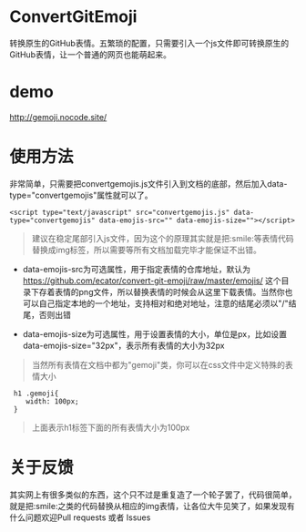 # ConvertGitEmoji
转换原生的GitHub表情。五繁琐的配置，只需要引入一个js文件即可转换原生的GitHub表情，让一个普通的网页也能萌起来。
# demo
http://gemoji.nocode.site/
# 使用方法
非常简单，只需要把convertgemojis.js文件引入到文档的底部，然后加入data-type="convertgemojis"属性就可以了。

```
<script type="text/javascript" src="convertgemojis.js" data-type="convertgemojis" data-emojis-src="" data-emojis-size=""></script>
```

> 建议在稳定尾部引入js文件，因为这个的原理其实就是把:smile\:等表情代码替换成img标签，所以需要等所有文档加载完毕才能保证不出错。

- data-emojis-src为可选属性，用于指定表情的仓库地址，默认为 https://github.com/ecator/convert-git-emoji/raw/master/emojis/ 这个目录下存着表情的png文件，所以替换表情的时候会从这里下载表情。当然你也可以自己指定本地的一个地址，支持相对和绝对地址，注意的结尾必须以"/"结尾，否则出错

- data-emojis-size为可选属性，用于设置表情的大小，单位是px，比如设置data-emojis-size="32px"，表示所有表情的大小为32px

> 当然所有表情在文档中都为"gemoji"类，你可以在css文件中定义特殊的表情大小

```
 h1 .gemoji{
 	width: 100px;
 }
```

> 上面表示h1标签下面的所有表情大小为100px

# 关于反馈

其实网上有很多类似的东西，这个只不过是重复造了一个轮子罢了，代码很简单，就是把:smile\:之类的代码替换从相应的img表情，让各位大牛见笑了，如果发现有什么问题欢迎Pull requests 或者 Issues

